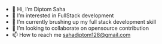 - 👋 Hi, I’m Diptom Saha
- 👀 I’m interested in FullStack development
- 🌱 I’m currently brushing up my full stack development skill 
- 💞️ I’m looking to collaborate on opensource contribution 
- 📫 How to reach me sahadiptom128@gmail.com

<!---
dip128/dip128 is a ✨ special ✨ repository because its `README.md` (this file) appears on your GitHub profile.
You can click the Preview link to take a look at your changes.
--->
